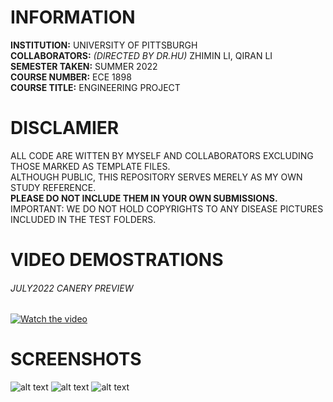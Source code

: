 # INFORMATION
__INSTITUTION:__ UNIVERSITY OF PITTSBURGH  
__COLLABORATORS:__   _(DIRECTED BY DR.HU)_ ZHIMIN LI, QIRAN LI    
__SEMESTER TAKEN:__ SUMMER 2022  
__COURSE NUMBER:__  ECE 1898  
__COURSE TITLE:__   ENGINEERING PROJECT  


# DISCLAMIER
ALL CODE ARE WITTEN BY MYSELF AND COLLABORATORS EXCLUDING THOSE MARKED AS TEMPLATE FILES.  
ALTHOUGH PUBLIC, THIS REPOSITORY SERVES MERELY AS MY OWN STUDY REFERENCE.  
__PLEASE DO NOT INCLUDE THEM IN YOUR OWN SUBMISSIONS.__  
IMPORTANT: WE DO NOT HOLD COPYRIGHTS TO ANY DISEASE PICTURES INCLUDED IN THE TEST FOLDERS.

# VIDEO DEMOSTRATIONS
###### JULY2022 CANERY PREVIEW
[![Watch the video](https://img.youtube.com/vi/4BAKu05eOc4/maxresdefault.jpg)](https://youtu.be/4BAKu05eOc4)

# SCREENSHOTS
![alt text](https://github.com/chien916/SUMM2022_ECE1898/blob/main/_readme/_preview1.jpg?raw=true)
![alt text](https://github.com/chien916/SUMM2022_ECE1898/blob/main/_readme/_preview2.jpg?raw=true)
![alt text](https://github.com/chien916/SUMM2022_ECE1898/blob/main/_readme/_preview3.jpg?raw=true)
